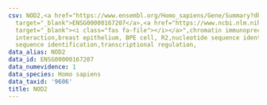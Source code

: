 ```yaml
---
csv: NOD2,<a href="https://www.ensembl.org/Homo_sapiens/Gene/Summary?db=core;g=ENSG00000167207"
  target="_blank">ENSG00000167207</a>,<a href="https://www.ncbi.nlm.nih.gov/pubmed/22863008"
  target="_blank"><i class="fas fa-file"></i></a>",chromatin immunoprecipitation assay,direct
  interaction,breast epithelium, BPE cell, R2,nucleotide sequence identification,nucleotide
  sequence identification,transcriptional regulation,
data_alias: NOD2
data_id: ENSG00000167207
data_numevidence: 1
data_species: Homo sapiens
data_taxid: '9606'
title: NOD2
---
```

